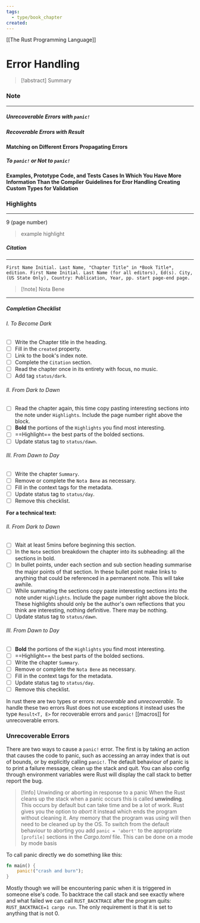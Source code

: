 ```yaml
---
tags:
  - type/book_chapter
created:
---
```

[[The Rust Programming Language]]
# **Error Handling**

> [!abstract] Summary
### **Note**
---
##### **Unrecoverable Errors with `panic!`**
##### **Recoverable Errors with Result**
**Matching on Different Errors**
**Propagating Errors**
##### **To `panic!` or Not to `panic!`**
**Examples, Prototype Code, and Tests**
**Cases In Which You Have More Information Than the Compiler**
**Guidelines for Eror Handling**
**Creating Custom Types for Validation**
### **Highlights**
---
9 (page number)
> example highlight
##### **Citation**
---
```
First Name Initial. Last Name, "Chapter Title" in *Book Title*, edition. First Name Initial. Last Name (for all editors), Ed(s). City, (US State Only), Country: Publication, Year, pp. start page-end page.
```

> [!note] Nota Bene

---
##### Completion Checklist
###### I. To Become Dark
- [ ] Write the Chapter title in the heading.
- [ ] Fill in the `created` property.
- [ ] Link to the book's index note.
- [ ] Complete the `Citation` section.
- [ ] Read the chapter once in its entirety with focus, no music.
- [ ] Add tag `status/dark`.
###### II. From Dark to Dawn
- [ ] Read the chapter again, this time copy pasting interesting sections into the note under `Highlights`. Include the page number right above the block.
- [ ] **Bold** the portions of the `Highlights` you find most interesting.
- [ ] ==Highlight== the best parts of the bolded sections.
- [ ] Update status tag to `status/dawn`.
###### III. From Dawn to Day
- [ ] Write the chapter `Summary`.
- [ ] Remove or complete the `Nota Bene` as necessary.
- [ ] Fill in the context tags for the metadata.
- [ ] Update status tag to `status/day`.
- [ ] Remove this checklist.

**For a technical text:**
###### II. From Dark to Dawn
- [ ] Wait at least 5mins before beginning this section.
- [ ] In the `Note` section breakdown the chapter into its subheading: all the sections in bold.
- [ ] In bullet points, under each section and sub section heading summarise the major points of that section. In these bullet point make links to anything that could be referenced in a permanent note. This will take awhile.
- [ ] While summating the sections copy paste interesting sections into the note under `Highlights`. Include the page number right above the block. These highlights should only be the author's own reflections that you think are interesting, nothing definitive. There may be nothing.
- [ ] Update status tag to `status/dawn`.
###### III. From Dawn to Day
- [ ]  **Bold** the portions of the `Highlights` you find most interesting.
- [ ] ==Highlight== the best parts of the bolded sections.
- [ ] Write the chapter `Summary`.
- [ ] Remove or complete the `Nota Bene` as necessary.
- [ ] Fill in the context tags for the metadata.
- [ ] Update status tag to `status/day`.
- [ ] Remove this checklist.

In rust there are two types or errors: *recoverable* and *unrecoverable*. To handle these two errors Rust does not use exceptions it instead uses the type `Result<T, E>` for recoverable errors and `panic!` [[macros]] for unrecoverable errors. 

### Unrecoverable Errors

There are two ways to cause a `panic!` error. The first is by taking an action that causes the code to panic, such as accessing an array index that is out of bounds, or by explicitly calling `panic!`. The default behaviour of panic is to print a failure message, clean up the stack and quit. You can also config through environment variables were Rust will display the call stack to better report the bug.

> [!info] Unwinding or aborting in response to a panic
> When the Rust cleans up the stack when a panic occurs this is called **unwinding**. This occurs by default but can take time and be a lot of work. Rust gives you the option to *abort* it instead which ends the program without cleaning it.
> Any memory that the program was using will then need to be cleaned up by the OS. To switch from the default behaviour to aborting you add `panic = 'abort'` to the appropriate `[profile]` sections in the *Cargo.toml* file. This can be done on a mode by mode basis

To call panic directly we do something like this:

```rust
fn main() {
    panic!("crash and burn");
}
```

Mostly though we will be encountering panic when it is triggered in someone else's code. To backtrace the call stack and see exactly where and what failed we can call `RUST_BACKTRACE` after the program quits: `RUST_BACKTRACE=1 cargo run`. The only requirement is that it is set to anything that is not 0.